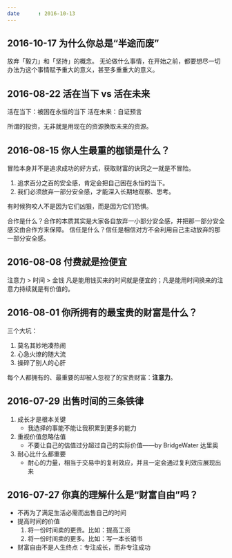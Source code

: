 ```yaml
---
date      : 2016-10-13
---
```



## 2016-10-17  为什么你总是“半途而废”
放弃「毅力」和「坚持」的概念。
无论做什么事情，在开始之前，都要想尽一切办法为这个事情赋予重大的意义，甚至多重重大的意义。



## 2016-08-22  活在当下 vs 活在未来
活在当下：被困在永恒的当下
活在未来：自证预言

所谓的投资，无非就是用现在的资源换取未来的资源。


## 2016-08-15  你人生最重的枷锁是什么？
冒险本身并不是追求成功的好方式，获取财富的诀窍之一就是不冒险。
  1. 追求百分之百的安全感，肯定会把自己困在永恒的当下。
  2. 我们必须放弃一部分安全感，才能深入长期地观察、思考。

有时候狗咬人不是因为它们凶狠，而是因为它们恐惧。

合作是什么？合作的本质其实是大家各自放弃一小部分安全感，并把那一部分安全感交由合作方来保障。
信任是什么？信任是相信对方不会利用自己主动放弃的那一部分安全感。


## 2016-08-08  付费就是捡便宜
注意力 > 时间 > 金钱
凡是能用钱买来的时间就是便宜的；凡是能用时间换来的注意力持续就是有价值的。


## 2016-08-01  你所拥有的最宝贵的财富是什么？
三个大坑：
  1. 莫名其妙地凑热闹
  2. 心急火燎的随大流
  3. 操碎了别人的心肝

每个人都拥有的、最重要的却被人忽视了的宝贵财富：__注意力__。


## 2016-07-29  出售时间的三条铁律
1. 成长才是根本关键
   - 我选择的事能不能让我积累到更多的能力
2. 重视价值忽略估值
   - 不要让自己的估值过分超过自己的实际价值——by BridgeWater 达里奥
3. 耐心比什么都重要
   - 耐心的力量，相当于交易中的复利效应，并且一定会通过复利效应展现出来


## 2016-07-27  你真的理解什么是“财富自由”吗？
- 不再为了满足生活必需而出售自己的时间
- 提高时间的价值
  1. 将一份时间卖的更贵。比如：提高工资
  2. 将一份时间卖的更多。比如：写一本长销书
- 财富自由不是人生终点：专注成长，而非专注成功
